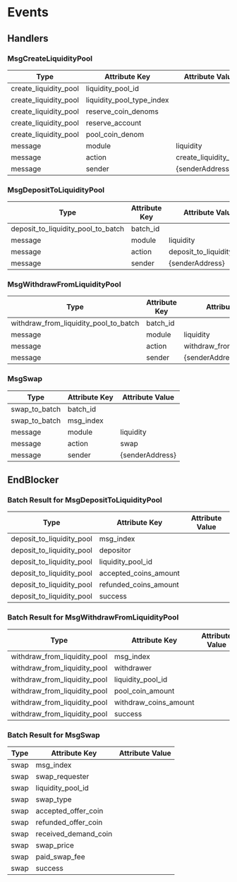 <!--
order: 7
-->

# Events


## Handlers

### MsgCreateLiquidityPool

| Type                  | Attribute Key             | Attribute Value       |
| --------------------- | ------------------------- | --------------------- |
| create_liquidity_pool | liquidity_pool_id         |                       |
| create_liquidity_pool | liquidity_pool_type_index |                       |
| create_liquidity_pool | reserve_coin_denoms       |                       |
| create_liquidity_pool | reserve_account           |                       |
| create_liquidity_pool | pool_coin_denom           |                       |
| message               | module                    | liquidity             |
| message               | action                    | create_liquidity_pool |
| message               | sender                    | {senderAddress}       |


### MsgDepositToLiquidityPool

| Type                               | Attribute Key | Attribute Value           |
| ---------------------------------- | ------------- | ------------------------- |
| deposit_to_liquidity_pool_to_batch | batch_id      |                           |
| message                            | module        | liquidity                 |
| message                            | action        | deposit_to_liquidity_pool |
| message                            | sender        | {senderAddress}           |

### MsgWithdrawFromLiquidityPool

| Type                                  | Attribute Key | Attribute Value              |
| ------------------------------------- | ------------- | ---------------------------- |
| withdraw_from_liquidity_pool_to_batch | batch_id      |                              |
| message                               | module        | liquidity                    |
| message                               | action        | withdraw_from_liquidity_pool |
| message                               | sender        | {senderAddress}              |

### MsgSwap

| Type          | Attribute Key | Attribute Value |
| ------------- | ------------- | --------------- |
| swap_to_batch | batch_id      |                 |
| swap_to_batch | msg_index     |                 |
| message       | module        | liquidity       |
| message       | action        | swap            |
| message       | sender        | {senderAddress} |

## EndBlocker

### Batch Result for MsgDepositToLiquidityPool

| Type                      | Attribute Key         | Attribute Value |
| ------------------------- | --------------------- | --------------- |
| deposit_to_liquidity_pool | msg_index             |                 |
| deposit_to_liquidity_pool | depositor             |                 |
| deposit_to_liquidity_pool | liquidity_pool_id     |                 |
| deposit_to_liquidity_pool | accepted_coins_amount |                 |
| deposit_to_liquidity_pool | refunded_coins_amount |                 |
| deposit_to_liquidity_pool | success               |                 |

### Batch Result for MsgWithdrawFromLiquidityPool

| Type                         | Attribute Key         | Attribute Value |
| ---------------------------- | --------------------- | --------------- |
| withdraw_from_liquidity_pool | msg_index             |                 |
| withdraw_from_liquidity_pool | withdrawer            |                 |
| withdraw_from_liquidity_pool | liquidity_pool_id     |                 |
| withdraw_from_liquidity_pool | pool_coin_amount      |                 |
| withdraw_from_liquidity_pool | withdraw_coins_amount |                 |
| withdraw_from_liquidity_pool | success               |                 |

### Batch Result for MsgSwap

| Type | Attribute Key           | Attribute Value |
| ---- | ----------------------- | --------------- |
| swap | msg_index               |                 |
| swap | swap_requester          |                 |
| swap | liquidity_pool_id       |                 |
| swap | swap_type               |                 |
| swap | accepted_offer_coin     |                 |
| swap | refunded_offer_coin     |                 |
| swap | received_demand_coin    |                 |
| swap | swap_price              |                 |
| swap | paid_swap_fee           |                 |
| swap | success                 |                 |
